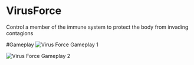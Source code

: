 # VirusForce
Control a member of the immune system to protect the body from invading contagions


#Gameplay
![Virus Force Gameplay 1](https://github.com/mothra42/VirusForce/blob/master/VirusForceGif1.gif)

![Virus Force Gameplay 2](https://github.com/mothra42/VirusForce/blob/master/VirusForceGif2.gif)
